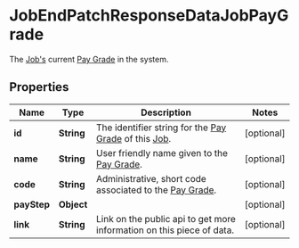 

# JobEndPatchResponseDataJobPayGrade

The [Job's](https://developers.intellihr.io/docs/v1/) current [Pay Grade](https://developers.intellihr.io/docs/v1/) in the system.

## Properties

| Name | Type | Description | Notes |
|------------ | ------------- | ------------- | -------------|
|**id** | **String** | The identifier string for the [Pay Grade](https://developers.intellihr.io/docs/v1/) of this [Job](https://developers.intellihr.io/docs/v1/). |  [optional] |
|**name** | **String** | User friendly name given to the [Pay Grade](https://developers.intellihr.io/docs/v1/). |  [optional] |
|**code** | **String** | Administrative, short code associated to the [Pay Grade](https://developers.intellihr.io/docs/v1/). |  [optional] |
|**payStep** | **Object** |  |  [optional] |
|**link** | **String** | Link on the public api to get more information on this piece of data. |  [optional] |



